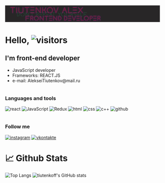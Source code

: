 ![Header](https://github.com/tiutenkoff/tiutenkoff/blob/main/assets/headgit.jpg)

# Hello, ![visitors](https://visitor-badge.glitch.me/badge?page_id=tiutenkoff)

## I'm front-end developer

<ul>
    <li>JavaScript developer</li>
    <li>Frameworks: REACT.JS</li>
    <li>e-mail: AlekseiTiutenkov@mail.ru</li>
</ul>

#

### Languages and tools

![react](https://img.shields.io/badge/-react-282727?style=for-the-badge&logo=react)
![JavaScript](https://img.shields.io/badge/-JavaScript-282727?style=for-the-badge&logo=JavaScript)
![Redux](https://img.shields.io/badge/-Redux-282727?style=for-the-badge&logo=Redux)
![html](https://img.shields.io/badge/-html-282727?style=for-the-badge&logo=html)
![css](https://img.shields.io/badge/-css-282727?style=for-the-badge&logo=css)
![c++](https://img.shields.io/badge/-c++-282727?style=for-the-badge&logo=c%2b%2b&logoColor=blue)
![github](https://img.shields.io/badge/-github-282727?style=for-the-badge&logo=github)

#

### Follow me

[![instagram](https://img.shields.io/badge/-instagram-282727?style=for-the-badge&logo=instagram)](https://www.instagram.com/tiutenkoff)
[![vkontakte](https://img.shields.io/badge/-vkontakte-282727?style=for-the-badge&logo=vk)](https://vk.com/lexat2)

# 📈 Github Stats

![Top Langs](https://github-readme-stats.vercel.app/api/top-langs/?username=tiutenkoff&langs_count=8&layout=compact&theme=midnight-purple)
![tiutenkoff's GitHub stats](https://github-readme-stats.vercel.app/api?username=tiutenkoff&show_icons=true&theme=midnight-purple)

#
